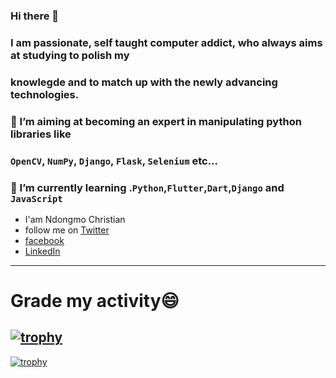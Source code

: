 ### **Hi there 👋**
### I am passionate, self taught computer addict, who always aims at studying to polish my
### knowlegde and to match up with the newly advancing technologies.

###  🔭 I’m aiming at becoming an expert in manipulating python libraries like 
###     `OpenCV`, `NumPy`, `Django`, `Flask`, `Selenium` etc...
###  🌱 I’m currently learning .`Python`,`Flutter`,`Dart`,`Django` and `JavaScript`
- I'am Ndongmo Christian  
- follow me on [Twitter](https://twitter.com/@Akashiutchiha)
- [facebook](https://www.facebook.com/akashi.utchiha)
- [LinkedIn](https://www.linkedin.com/in/ndongmo-christian-4a5537226/)
---
# Grade my activity😄
[![trophy](https://github-profile-trophy.vercel.app/?username=ryo-ma)](https://github.com/ryo-ma/github-profile-trophy)
---
[![trophy](https://github-profile-trophy.vercel.app/?username=ryo-ma&theme=onedark)](https://github.com/ryo-ma/github-profile-trophy)
 




<!--
**Akashiutchiha/Akashiutchiha** is a ✨ _special_ ✨ repository because its `README.md` (this file) appears on your GitHub profile.

Here are some ideas to get you started:

- 🔭 I’m currently working on a Mobile App
- 🌱 I’m currently learning .Python,Flutter,Dart,Kotlin
- 👯 I’m looking to collaborate on .Any project in relaton with my field of study.
- 🤔 I’m looking for help with ...
- 💬 Ask me about ...
- 📫 How to reach me: ...
- 😄 Pronouns: ...
- ⚡ Fun fact: ...
- [Github](https://github.com/Akashiutchiha)
- [facebook](https://www.facebook.com/akashi.utchiha)
- [Twitter](https://twitter.com/@Akashiutchiha)
- [LinkedIn](https://www.linkedin.com/in/ndongmo-christian-4a5537226/)
- Best Picture

  ![alt text](https://encrypted-tbn0.gstatic.com/images?q=tbn:ANd9GcR37Sdg4Qbbd>


